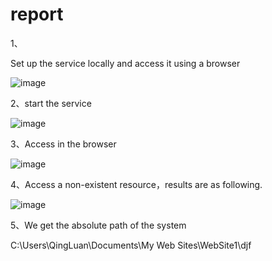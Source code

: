 # report
1、


Set up the service locally and access it using a browser


![image](https://user-images.githubusercontent.com/85432534/201817074-67b64274-9bee-4ec5-9832-b9ba1687bf37.png)


2、start the service

![image](https://user-images.githubusercontent.com/85432534/201817134-ff41aa3f-4da4-4b52-8859-48fb048e095c.png)


3、Access in the browser

![image](https://user-images.githubusercontent.com/85432534/201817321-beb7f2ad-dd4f-4710-9a10-a63592e91964.png)


4、Access a non-existent resource，results are as following.


![image](https://user-images.githubusercontent.com/85432534/201817777-566f27f0-772d-46fa-ba57-9394d782e931.png)


5、We get the absolute path of the system


C:\Users\QingLuan\Documents\My Web Sites\WebSite1\djf
